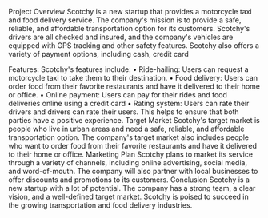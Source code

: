 Project Overview
Scotchy is a new startup that provides a motorcycle taxi and food delivery service. The company's mission is to provide a safe, reliable, and affordable transportation option for its customers. Scotchy's drivers are all checked and insured, and the company's vehicles are equipped with GPS tracking and other safety features. Scotchy also offers a variety of payment options, including cash, credit card

Features:
Scotchy's features include:
•	Ride-hailing: Users can request a motorcycle taxi to take them to their destination.
•	Food delivery: Users can order food from their favorite restaurants and have it delivered to their home or office.
•	Online payment: Users can pay for their rides and food deliveries online using a credit card
•	Rating system: Users can rate their drivers and drivers can rate their users. This helps to ensure that both parties have a positive experience.
Target Market
Scotchy's target market is people who live in urban areas and need a safe, reliable, and affordable transportation option. The company's target market also includes people who want to order food from their favorite restaurants and have it delivered to their home or office.
Marketing Plan
Scotchy plans to market its service through a variety of channels, including online advertising, social media, and word-of-mouth. The company will also partner with local businesses to offer discounts and promotions to its customers.
Conclusion
Scotchy is a new startup with a lot of potential. The company has a strong team, a clear vision, and a well-defined target market. Scotchy is poised to succeed in the growing transportation and food delivery industries.
